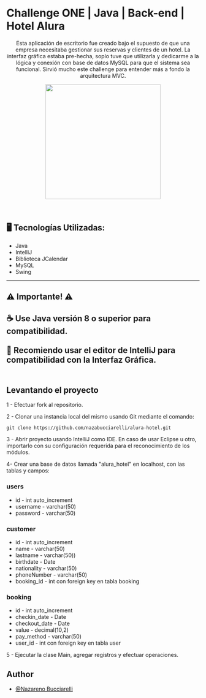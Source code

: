 # Challenge ONE | Java | Back-end | Hotel Alura

<p align="center">Esta aplicación de escritorio fue creado bajo el supuesto de que una empresa necesitaba gestionar sus reservas y clientes de un hotel. La interfaz gráfica estaba pre-hecha, soplo tuve que utilizarla y dedicarme a la lógica y conexión con base de datos MySQL para que el sistema sea funcional. Sirvió mucho este challenge para entender más a fondo la arquitectura MVC. </p>

<p align="center" >
     <img width="300" heigth="300" src="https://user-images.githubusercontent.com/91544872/189419040-c093db78-c970-4960-8aca-ffcc11f7ffaf.png">
</p>

</br>

## 🖥️ Tecnologías Utilizadas:

- Java
- IntelliJ
- Biblioteca JCalendar
- MySQL
- Swing
---
## ⚠️ Importante! ⚠️

☕ Use Java versión 8 o superior para compatibilidad. </br></br>
📝 Recomiendo usar el editor de IntelliJ para compatibilidad con la Interfaz Gráfica. </br></br>
---

## Levantando el proyecto

1 - Efectuar fork al repositorio.

2 - Clonar una instancia local del mismo usando Git mediante el comando:

```
git clone https://github.com/nazabucciarelli/alura-hotel.git
```
3 - Abrir proyecto usando IntelliJ como IDE. En caso de usar Eclipse u otro, importarlo con su configuración requerida para el reconocimiento de los módulos.

4- Crear una base de datos llamada "alura_hotel" en localhost, con las tablas y campos: <br/>
### users 
<ul>
  <li>id - int auto_increment</li>
  <li>username - varchar(50)</li>
  <li>password - varchar(50)</li>
</ul>

### customer
<ul>
  <li>id - int auto_increment</li>
  <li>name - varchar(50) </li>
  <li>lastname - varchar(50))</li>
  <li>birthdate - Date</li>
  <li>nationality - varchar(50)</li>
   <li>phoneNumber - varchar(50)</li>
   <li>booking_id - int con foreign key en tabla booking</li>
</ul>
       
### booking
<ul>
  <li>id - int auto_increment</li>
  <li>checkin_date - Date </li>
  <li>checkout_date - Date</li>
  <li>value - decimal(10,2)</li>
  <li>pay_method - varchar(50)</li>
   <li>user_id - int con foreign key en tabla user</li>
</ul>

5 - Ejecutar la clase Main, agregar registros y efectuar operaciones.

## Author

- [@Nazareno Bucciarelli](https://github.com/nazabucciarelli)
